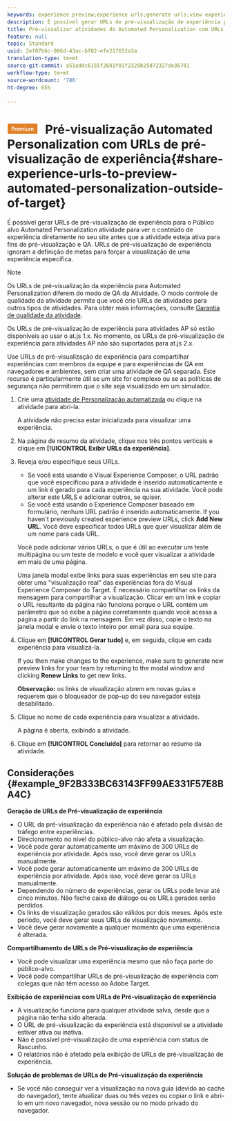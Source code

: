 ```yaml
---
keywords: experience preview;experience urls;generate urls;view experience urls
description: É possível gerar URLs de pré-visualização de experiência para o Público alvo Automated Personalization atividade para ver o conteúdo de experiência diretamente no seu site antes que a atividade esteja ativa para fins de pré-visualização e QA. URLs de pré-visualização de experiência ignoram a definição de metas para forçar a visualização de uma experiência específica.
title: Pré-visualizar atividades do Automated Personalization com URLs de visualização da experiência
feature: null
topic: Standard
uuid: 2ef07b6c-086d-43ac-bf02-efe217652a3a
translation-type: tm+mt
source-git-commit: a51addc6155f2681f01f2329b25d72327de36701
workflow-type: tm+mt
source-wordcount: '786'
ht-degree: 65%

---
```



# ![ATIVIDADES PREMIUM](/help/assets/premium.png) Pré-visualização Automated Personalization com URLs de pré-visualização de experiência{#share-experience-urls-to-preview-automated-personalization-outside-of-target}

É possível gerar URLs de pré-visualização de experiência para o Público alvo Automated Personalization atividade para ver o conteúdo de experiência diretamente no seu site antes que a atividade esteja ativa para fins de pré-visualização e QA. URLs de pré-visualização de experiência ignoram a definição de metas para forçar a visualização de uma experiência específica.

>[!NOTE]
>
>Os URLs de pré-visualização da experiência para Automated Personalization diferem do modo de QA da Atividade. O modo controle de qualidade da atividade permite que você crie URLs de atividades para outros tipos de atividades. Para obter mais informações, consulte [Garantia de qualidade da atividade](../../c-activities/c-activity-qa/activity-qa.md#concept_9329EF33DE7D41CA9815C8115DBC4E40).
>
>Os URLs de pré-visualização de experiência para atividades AP só estão disponíveis ao usar o at.js 1.x. No momento, os URLs de pré-visualização de experiência para atividades AP não são suportados para at.js 2.x.

Use URLs de pré-visualização de experiência para compartilhar experiências com membros da equipe e para experiências de QA em navegadores e ambientes, sem criar uma atividade de QA separada. Este recurso é particularmente útil se um site for complexo ou se as políticas de segurança não permitirem que o site seja visualizado em um simulador.

1. Crie uma [atividade de Personalização automatizada](../../c-activities/t-automated-personalization/create-ap-activity.md#task_8AAF837796D74CF893CA2F88BA1491C9) ou clique na atividade para abri-la.

   A atividade não precisa estar inicializada para visualizar uma experiência.
1. Na página de resumo da atividade, clique nos três pontos verticais e clique em **[!UICONTROL Exibir URLs da experiência]**.
1. Reveja e/ou especifique seus URLs.

   * Se você está usando o Visual Experience Composer, o URL padrão que você especificou para a atividade é inserido automaticamente e um link é gerado para cada experiência na sua atividade. Você pode alterar este URLS e adicionar outros, se quiser.
   * Se você está usando o Experience Composer baseado em formulário, nenhum URL padrão é inserido automaticamente. If you haven&#39;t previously created experience preview URLs, click **Add New URL**. Você deve especificar todos URLs que quer visualizar além de um nome para cada URL.

   Você pode adicionar vários URLs, o que é útil ao executar um teste multipágina ou um teste de modelo e você quer visualizar a atividade em mais de uma página.

   Uma janela modal exibe links para suas experiências em seu site para obter uma &quot;visualização real&quot; das experiências fora do Visual Experience Composer do Target. É necessário compartilhar os links da mensagem para compartilhar a visualização. Clicar em um link e copiar o URL resultante da página não funciona porque o URL contém um parâmetro que só exibe a página corretamente quando você acessa a página a partir do link na mensagem. Em vez disso, copie o texto na janela modal e envie o texto inteiro por email para sua equipe.
1. Clique em **[!UICONTROL Gerar tudo]** e, em seguida, clique em cada experiência para visualizá-la.

   If you then make changes to the experience, make sure to generate new preview links for your team by returning to the modal window and clicking **Renew Links** to get new links.

   **Observação:** os links de visualização abrem em novas guias e requerem que o bloqueador de pop-up do seu navegador esteja desabilitado.

1. Clique no nome de cada experiência para visualizar a atividade.

   A página é aberta, exibindo a atividade.
1. Clique em **[!UICONTROL Concluído]** para retornar ao resumo da atividade.

## Considerações {#example_9F2B333BC63143FF99AE331F57E8BA4C}

**Geração de URLs de Pré-visualização de experiência**

* O URL da pré-visualização da experiência não é afetado pela divisão de tráfego entre experiências.
* Direcionamento no nível do público-alvo não afeta a visualização.
* Você pode gerar automaticamente um máximo de 300 URLs de experiência por atividade. Após isso, você deve gerar os URLs manualmente.
* Você pode gerar automaticamente um máximo de 300 URLs de experiência por atividade. Após isso, você deve gerar os URLs manualmente.
* Dependendo do número de experiências, gerar os URLs pode levar até cinco minutos. Não feche caixa de diálogo ou os URLs gerados serão perdidos.
* Os links de visualização gerados são válidos por dois meses. Após este período, você deve gerar seus URLs de visualização novamente.
* Você deve gerar novamente a qualquer momento que uma experiência é alterada.

**Compartilhamento de URLs de Pré-visualização de experiência**

* Você pode visualizar uma experiência mesmo que não faça parte do público-alvo.
* Você pode compartilhar URLs de pré-visualização de experiência com colegas que não têm acesso ao Adobe Target.

**Exibição de experiências com URLs de Pré-visualização de experiência**

* A visualização funciona para qualquer atividade salva, desde que a página não tenha sido alterada.
* O URL de pré-visualização da experiência está disponível se a atividade estiver ativa ou inativa.
* Não é possível pré-visualização de uma experiência com status de Rascunho.
* O relatórios não é afetado pela exibição de URLs de pré-visualização de experiência.

**Solução de problemas de URLs de Pré-visualização da experiência**

* Se você não conseguir ver a visualização na nova guia (devido ao cache do navegador), tente atualizar duas ou três vezes ou copiar o link e abri-lo em um novo navegador, nova sessão ou no modo privado do navegador.
